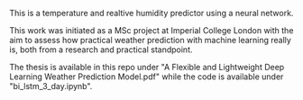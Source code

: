 This is a temperature and realtive humidity predictor using a neural network.

This work was initiated as a MSc project at Imperial College London with the aim to assess how practical weather prediction with machine learning really is, both from a research and practical standpoint.

The thesis is available in this repo under "A Flexible and Lightweight Deep Learning Weather Prediction Model.pdf" while the code is available under "bi_lstm_3_day.ipynb".
